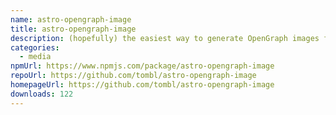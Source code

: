 ```yaml
---
name: astro-opengraph-image
title: astro-opengraph-image
description: (hopefully) the easiest way to generate OpenGraph images from your astro site
categories:
  - media
npmUrl: https://www.npmjs.com/package/astro-opengraph-image
repoUrl: https://github.com/tombl/astro-opengraph-image
homepageUrl: https://github.com/tombl/astro-opengraph-image
downloads: 122
---
```

